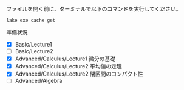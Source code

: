 ファイルを開く前に、ターミナルで以下のコマンドを実行してください。
```
lake exe cache get
```

準備状況
- [x] Basic/Lecture1
- [ ] Basic/Lecture2
- [x] Advanced/Calculus/Lecture1 微分の基礎
- [x] Advanced/Calculus/Lecture2 平均値の定理
- [x] Advanced/Calculus/Lecture2 閉区間のコンパクト性
- [ ] Advanced/Algebra